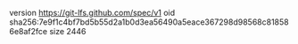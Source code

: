 version https://git-lfs.github.com/spec/v1
oid sha256:7e9f1c4bf7bd5b55d2a1b0d3ea56490a5eace367298d98568c818586e8af2fce
size 2446
